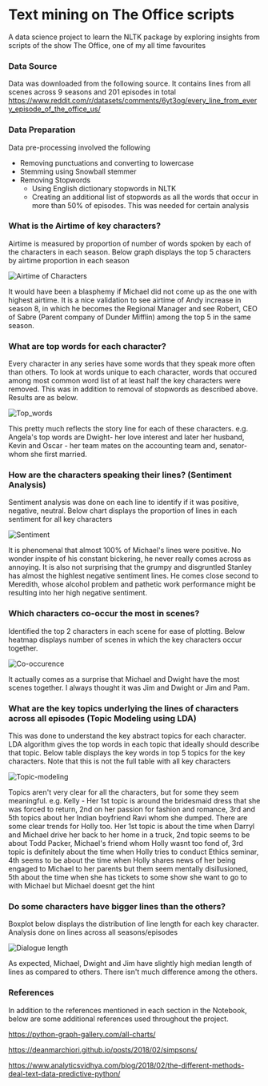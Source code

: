 # Text mining on The Office scripts
A data science project to learn the NLTK package by exploring insights from scripts of the show The Office, one of my all time favourites

### Data Source 
Data was downloaded from the following source. It contains lines from all scenes across 9 seasons and 201 episodes in total
https://www.reddit.com/r/datasets/comments/6yt3og/every_line_from_every_episode_of_the_office_us/

### Data Preparation
Data pre-processing involved the following
* Removing punctuations and converting to lowercase
* Stemming using Snowball stemmer
* Removing Stopwords
  * Using English dictionary stopwords in NLTK
  * Creating an additional list of stopwords as all the words that occur in more than 50% of episodes. This was needed for certain analysis

### What is the Airtime of key characters?
Airtime is measured by proportion of number of words spoken by each of the characters in each season. Below graph displays the top 5 characters by airtime proportion in each season

![Airtime of Characters](/results/airtime.png)

It would have been a blasphemy if Michael did not come up as the one with highest airtime. It is a nice validation to see airtime of Andy increase in season 8, in which he becomes the Regional Manager and see Robert, CEO of Sabre (Parent company of Dunder Mifflin) among the top 5 in the same season.

### What are top words for each character?
Every character in any series have some words that they speak more often than others. To look at words unique to each character, words that occured among most common word list of at least half the key characters were removed. This was in addition to removal of stopwords as described above. Results are as below.

![Top_words](/results/top_words_character.png)

This pretty much reflects the story line for each of these characters. e.g. Angela's top words are Dwight- her love interest and later her husband, Kevin and Oscar - her team mates on the accounting team and, senator- whom she first married.

### How are the characters speaking their lines? (Sentiment Analysis)
Sentiment analysis was done on each line to identify if it was positive, negative, neutral. Below chart displays the proportion of lines in each sentiment for all key characters

![Sentiment](/results/sentiment.png)

It is phenomenal that almost 100% of Michael's lines were positive. No wonder inspite of his constant bickering, he never really comes across as annoying. It is also not surprising that the grumpy and disgruntled Stanley has almost the highlest negative sentiment lines. He comes close second to Meredith, whose alcohol problem and pathetic work performance might be resulting into her high negative sentiment.

### Which characters co-occur the most in scenes?
Identified the top 2 characters in each scene for ease of plotting. Below heatmap displays number of scenes in which the key characters occur together.

![Co-occurence](/results/co-occurence.png)

It actually comes as a surprise that Michael and Dwight have the most scenes together. I always thought it was Jim and Dwight or Jim and Pam. 

### What are the key topics underlying the lines of characters across all episodes (Topic Modeling using LDA)
This was done to understand the key abstract topics for each character. LDA algorithm gives the top words in each topic that ideally should describe that topic. Below table displays the key words in top 5 topics for the key characters. Note that this is not the full table with all key characters

![Topic-modeling](/results/topic_modelling.png)

Topics aren't very clear for all the characters, but for some they seem meaningful. e.g. Kelly - Her 1st topic is around the bridesmaid dress that she was forced to return, 2nd on her passion for fashion and romance, 3rd and 5th topics about her Indian boyfriend Ravi whom she dumped. There are some clear trends for Holly too. Her 1st topic is about the time when Darryl and Michael drive her back to her home in a truck, 2nd topic seems to be about Todd Packer, Michael's friend whom Holly wasnt too fond of, 3rd topic is definitely about the time when Holly tries to conduct Ethics seminar, 4th seems to be about the time when Holly shares news of her being engaged to Michael to her parents but them seem mentally disillusioned, 5th about the time when she has tickets to some show she want to go to with Michael but Michael doesnt get the hint

### Do some characters have bigger lines than the others?
Boxplot below displays the distribution of line length for each key character. Analysis done on lines across all seasons/episodes

![Dialogue length](/results/dialogue_length.png)

As expected, Michael, Dwight and Jim have slightly high median length of lines as compared to others. There isn't much difference among the others.

### References
In addition to the references mentioned in each section in the Notebook, below are some additional references used throughout the project.

https://python-graph-gallery.com/all-charts/

https://deanmarchiori.github.io/posts/2018/02/simpsons/

https://www.analyticsvidhya.com/blog/2018/02/the-different-methods-deal-text-data-predictive-python/


